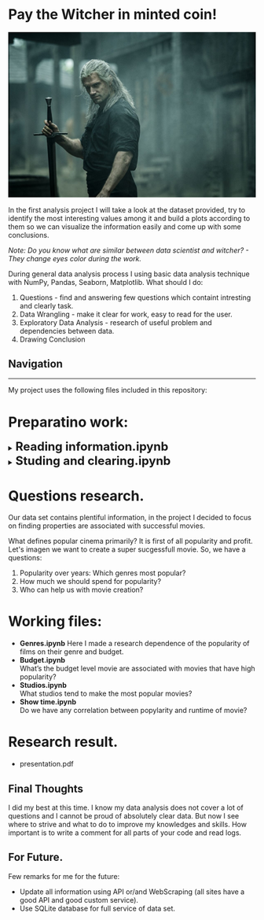 # Pay the Witcher in minted coin!

![](images/Witcher.jpg)

  In the first analysis project I will take a look at the dataset provided, try to identify the most interesting values among it and build a plots according to them so we can visualize the information easily and come up with some conclusions.

_Note: Do you know what are similar between data scientist and witcher? - They change eyes color during the work._

During general data analysis process I using basic data analysis technique with NumPy, Pandas, Seaborn, Matplotlib.
What should I do:
1. Questions - find and answering few questions which containt intresting and clearly task.
2. Data Wrangling - make it clear for work, easy to read for the user.
3. Exploratory Data Analysis - research of useful problem  and dependencies between data.
4. Drawing Conclusion

## Navigation
-------------------
My project uses the following files included in this repository:

# Preparatino work:
<details><summary><span style="font-size:18pt; font-weight:bold"><b>Reading information.ipynb</b></span><br></summary>
I'm only at the beginning of the journey into a fascinating world of Data Science. The work with dataset is the first location on the way.

In this project, I was given multiple datasets from:
* Box Office Mojo
* IMDB
* Rotten Tomatoes
* TheMovieDB.org

All website from a list contain serves as an online databases of world cinema. This websites contains a large number of public data on films such as the title of the film, the year of release of the film, the genre of the film, the audience, the rating of critics, the duration of the film, the summary of the film, actors, directors and much more.
  
</details>  
<details><summary><span style="font-size:18pt; font-weight:bold"><b>Studing and clearing.ipynb</b></span><br></summary>
Faced with the large amount of data available on this dataset, I realize that I can't clearly connected this information from different sources. [Here](https://developers.themoviedb.org/3/genres) I read all information from the files and add decryption to the fields using APIs. For my work I used sqlite3, pandas and glob libraries. After I convert dataset to convenient storage, I can continue to work with.
  
Go to the next step for I have been thinking of several solutions to fix this dataset problem with missing values as follows:
1. Delete the line with the missing values
2. Fill empty fields with specific values
3. Fill empty fields with calculations (if it posible)   
</details>  

# Questions research.
Our data set contains plentiful information, in the project I decided to focus on finding properties are associated with successful movies. 

What defines popular cinema primarily? It is first of all popularity and profit. Let's imagen we want to create a super sucgessfull movie. So, we have a questions:
1. Popularity over years: Which genres most popular? 
2. How much we should spend for popularity? 
3. Who can help us with movie creation? 

# Working files:
* <b>Genres.ipynb</b>
   Here I made a research dependence of the popularity of films on their genre and budget.
* <b>Budget.ipynb</b>   
   What’s the budget level movie are associated with movies that have high popularity?
* <b>Studios.ipynb</b>  
   What studios tend to make the most popular movies?
* <b>Show time.ipynb</b>  
   Do we have any correlation between popylarity and runtime of movie?

# Research result.

* presentation.pdf 
   
## Final Thoughts
I did my best at this time. I know my data analysis does not cover a lot of questions and I cannot be proud of absolutely clear data. But now I see where to strive and what to do to improve my knowledges and skills. How important is to write a comment for all parts of your code and read logs.

## For Future.
Few remarks for me for the future:
* Update all information using API or/and WebScraping (all sites have a good API and good custom serviсe).
* Use SQLite database for full service of data set.


